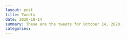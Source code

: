 ```yaml
---
layout: post
title: Tweets
date: 2020-10-14
summary: These are the tweets for October 14, 2020.
categories:
---
```


